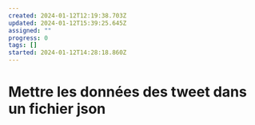 ```yaml
---
created: 2024-01-12T12:19:38.703Z
updated: 2024-01-12T15:39:25.645Z
assigned: ""
progress: 0
tags: []
started: 2024-01-12T14:28:18.860Z
---
```


# Mettre les données des tweet dans un fichier json
